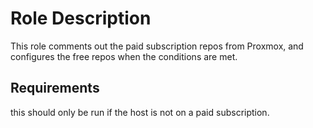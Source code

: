 Role Description
================

This role comments out the paid subscription repos from Proxmox, and configures the free repos when the conditions are met.

Requirements
------------

this should only be run if the host is not on a paid subscription.


